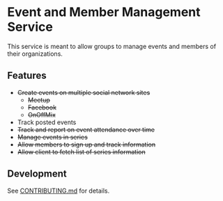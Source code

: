 # Event and Member Management Service
This service is meant to allow groups to manage events and members of their organizations.

## Features
* ~~Create events on multiple social network sites~~
    * ~~Meetup~~
    * ~~Facebook~~
    * ~~OnOffMix~~
* Track posted events
* ~~Track and report on event attendance over time~~
* ~~Manage events in series~~
* ~~Allow members to sign up and track information~~
* ~~Allow client to fetch list of series information~~

## Development
See [CONTRIBUTING.md](./CONTRIBUTING.md) for details.